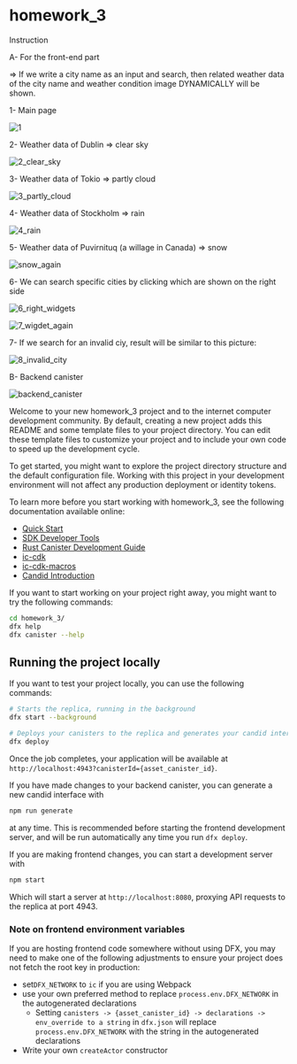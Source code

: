 # homework_3
Instruction

A- For the front-end part

 => If we write a city name as an input and search, then related weather data of the city name and  weather condition image DYNAMICALLY will be shown.

1- Main page

![1](https://github.com/furkancetinalp/icp_bootcamp_homework_three/assets/99509540/3aa29c4f-8752-4036-ba03-e72d03a1a0c7)

2- Weather data of Dublin => clear sky

![2_clear_sky](https://github.com/furkancetinalp/icp_bootcamp_homework_three/assets/99509540/ab0a936a-8e37-4c12-8f4b-f6856ef5de3b)

3- Weather data of Tokio => partly cloud

![3_partly_cloud](https://github.com/furkancetinalp/icp_bootcamp_homework_three/assets/99509540/200648ff-26b7-4b60-bfd7-214ef55a9cc9)

4- Weather data of Stockholm => rain

![4_rain](https://github.com/furkancetinalp/icp_bootcamp_homework_three/assets/99509540/bf64463c-2bd5-4e4a-82e4-c14f5bd5b9d9)

5- Weather data of Puvirnituq (a willage in Canada) => snow

![snow_again](https://github.com/furkancetinalp/icp_bootcamp_homework_three/assets/99509540/51bcd827-bdc7-4765-b95f-a51dd9d255e9)

6- We can search specific cities by clicking which are shown on the right side

![6_right_widgets](https://github.com/furkancetinalp/icp_bootcamp_homework_three/assets/99509540/8ddfeda2-2f73-438d-8d86-22e0d71a7c88)

![7_wigdet_again](https://github.com/furkancetinalp/icp_bootcamp_homework_three/assets/99509540/f4d755aa-180a-4e82-807e-a1e6f5f291d7)

7- If we search for an invalid ciy, result will be similar to this picture:

![8_invalid_city](https://github.com/furkancetinalp/icp_bootcamp_homework_three/assets/99509540/9f66693c-582b-4962-b28c-5b284a4e6f4d)


B- Backend canister

![backend_canister](https://github.com/furkancetinalp/icp_bootcamp_homework_three/assets/99509540/8e4adb0b-a68e-4b38-8fd8-553fa934ab59)



Welcome to your new homework_3 project and to the internet computer development community. By default, creating a new project adds this README and some template files to your project directory. You can edit these template files to customize your project and to include your own code to speed up the development cycle.

To get started, you might want to explore the project directory structure and the default configuration file. Working with this project in your development environment will not affect any production deployment or identity tokens.

To learn more before you start working with homework_3, see the following documentation available online:

- [Quick Start](https://internetcomputer.org/docs/current/developer-docs/setup/deploy-locally)
- [SDK Developer Tools](https://internetcomputer.org/docs/current/developer-docs/setup/install)
- [Rust Canister Development Guide](https://internetcomputer.org/docs/current/developer-docs/backend/rust/)
- [ic-cdk](https://docs.rs/ic-cdk)
- [ic-cdk-macros](https://docs.rs/ic-cdk-macros)
- [Candid Introduction](https://internetcomputer.org/docs/current/developer-docs/backend/candid/)

If you want to start working on your project right away, you might want to try the following commands:

```bash
cd homework_3/
dfx help
dfx canister --help
```

## Running the project locally

If you want to test your project locally, you can use the following commands:

```bash
# Starts the replica, running in the background
dfx start --background

# Deploys your canisters to the replica and generates your candid interface
dfx deploy
```

Once the job completes, your application will be available at `http://localhost:4943?canisterId={asset_canister_id}`.

If you have made changes to your backend canister, you can generate a new candid interface with

```bash
npm run generate
```

at any time. This is recommended before starting the frontend development server, and will be run automatically any time you run `dfx deploy`.

If you are making frontend changes, you can start a development server with

```bash
npm start
```

Which will start a server at `http://localhost:8080`, proxying API requests to the replica at port 4943.

### Note on frontend environment variables

If you are hosting frontend code somewhere without using DFX, you may need to make one of the following adjustments to ensure your project does not fetch the root key in production:

- set`DFX_NETWORK` to `ic` if you are using Webpack
- use your own preferred method to replace `process.env.DFX_NETWORK` in the autogenerated declarations
  - Setting `canisters -> {asset_canister_id} -> declarations -> env_override to a string` in `dfx.json` will replace `process.env.DFX_NETWORK` with the string in the autogenerated declarations
- Write your own `createActor` constructor
